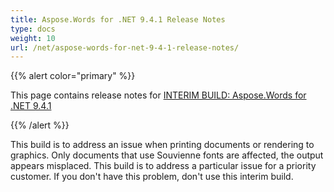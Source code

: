 ```yaml
---
title: Aspose.Words for .NET 9.4.1 Release Notes
type: docs
weight: 10
url: /net/aspose-words-for-net-9-4-1-release-notes/
---
```


{{% alert color="primary" %}} 

This page contains release notes for [INTERIM BUILD: Aspose.Words for .NET 9.4.1](http://www.aspose.com/downloads/words/net/new-releases/interim-build:-aspose.words-for-.net-9.4.1/)

{{% /alert %}} 

This build is to address an issue when printing documents or rendering to graphics. Only documents that use Souvienne fonts are affected, the output appears misplaced. This build is to address a particular issue for a priority customer. If you don't have this problem, don't use this interim build.


